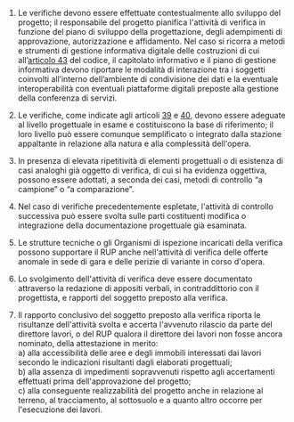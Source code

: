 1. Le verifiche devono essere effettuate contestualmente allo sviluppo del progetto; il responsabile del progetto pianifica l'attività di verifica in funzione del piano di sviluppo della progettazione, degli adempimenti di approvazione, autorizzazione e affidamento. Nel caso si ricorra a metodi e strumenti di gestione informativa digitale delle costruzioni di cui all’[articolo 43](/index.html?article=articolo-43&version=1) del codice, il capitolato informativo e il piano di gestione informativa devono riportare le modalità di interazione tra i soggetti coinvolti all’interno dell’ambiente di condivisione dei dati e la eventuale interoperabilità con eventuali piattaforme digitali preposte alla gestione della conferenza di servizi.

2. Le verifiche, come indicate agli articoli [39](/index.html?article=allegato-1.7-articolo-39&version=1) e [40](/index.html?article=allegato-1.7-articolo-40&version=1), devono essere adeguate al livello progettuale in esame e costituiscono la base di riferimento; il loro livello può essere comunque semplificato o integrato dalla stazione appaltante in relazione alla natura e alla complessità dell'opera.

3. In presenza di elevata ripetitività di elementi progettuali o di esistenza di casi analoghi già oggetto di verifica, di cui si ha evidenza oggettiva, possono essere adottati, a seconda dei casi, metodi di controllo “a campione” o “a comparazione”.

4. Nel caso di verifiche precedentemente espletate, l'attività di controllo successiva può essere svolta sulle parti costituenti modifica o integrazione della documentazione progettuale già esaminata.

5. Le strutture tecniche o gli Organismi di ispezione incaricati della verifica possono supportare il RUP anche nell'attività di verifica delle offerte anomale in sede di gara e delle perizie di variante in corso d'opera.

6. Lo svolgimento dell'attività di verifica deve essere documentato attraverso la redazione di appositi verbali, in contraddittorio con il progettista, e rapporti del soggetto preposto alla verifica.

7. Il rapporto conclusivo del soggetto preposto alla verifica riporta le risultanze dell'attività svolta e accerta l'avvenuto rilascio da parte del direttore lavori, o del RUP qualora il direttore dei lavori non fosse ancora nominato, della attestazione in merito:<br>a) alla accessibilità delle aree e degli immobili interessati dai lavori secondo le indicazioni risultanti dagli elaborati progettuali;<br>b) alla assenza di impedimenti sopravvenuti rispetto agli accertamenti effettuati prima dell'approvazione del progetto;<br>c) alla conseguente realizzabilità del progetto anche in relazione al terreno, al tracciamento, al sottosuolo e a quanto altro occorre per l'esecuzione dei lavori.